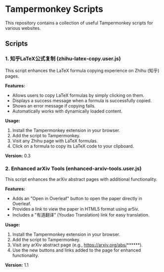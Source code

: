 # Tampermonkey Scripts

This repository contains a collection of useful Tampermonkey scripts for various websites.

## Scripts

### 1. 知乎LaTeX公式复制 (zhihu-latex-copy.user.js)

This script enhances the LaTeX formula copying experience on Zhihu (知乎) pages.

**Features:**
- Allows users to copy LaTeX formulas by simply clicking on them.
- Displays a success message when a formula is successfully copied.
- Shows an error message if copying fails.
- Automatically works with dynamically loaded content.

**Usage:**
1. Install the Tampermonkey extension in your browser.
2. Add the script to Tampermonkey.
3. Visit any Zhihu page with LaTeX formulas.
4. Click on a formula to copy its LaTeX code to your clipboard.

**Version:** 0.3

### 2. Enhanced arXiv Tools (enhanced-arxiv-tools.user.js)

This script enhances the arXiv abstract pages with additional functionality.

**Features:**
- Adds an "Open in Overleaf" button to open the paper directly in Overleaf.
- Provides a link to view the paper in HTML5 format using ar5iv.
- Includes a "有道翻译" (Youdao Translation) link for easy translation.

**Usage:**
1. Install the Tampermonkey extension in your browser.
2. Add the script to Tampermonkey.
3. Visit any arXiv abstract page (e.g., https://arxiv.org/abs/******).
4. Use the new buttons and links added to the page for enhanced functionality.

**Version:** 1.1
